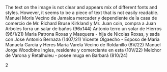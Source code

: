 The text on the image is not clear and appears mix of different fonts and styles. However, it seems to be a piece of text that is not easily readable.
Manuel Moris
Vecino de Jamaica
mercader y dependiente
de la casa de comercio de Mr. Richard Bruse
Kirkland y Mr. Juan coin, compra a Juan
Arboles forra un salar de baños (96x144)
Antonio terro un solar de Hierros (96/1/21)
Maria Patrona Roxas y Masquera - hija de Nicolas Roxas, y
sada con Jose Antonio Bernaza (1407/21)
Vicente Olgaecho - Esposo de Maria Manuela Garcia y Heres
Maria Varela
Vecino de Roldanillo
(8V/22)
Manuel Jorge Woodbine
Ingles, residente y comerciante
en esta (10V/22)
Melchor de Varona y Retalhuleu - posee muga en Barbará (810/24)

2